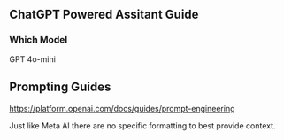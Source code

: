 ## ChatGPT Powered Assitant Guide

### Which Model

GPT 4o-mini

## Prompting Guides

https://platform.openai.com/docs/guides/prompt-engineering

Just like Meta AI there are no specific formatting to best provide context.
